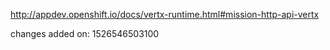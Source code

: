http://appdev.openshift.io/docs/vertx-runtime.html#mission-http-api-vertx

 
 changes added on: 1526546503100